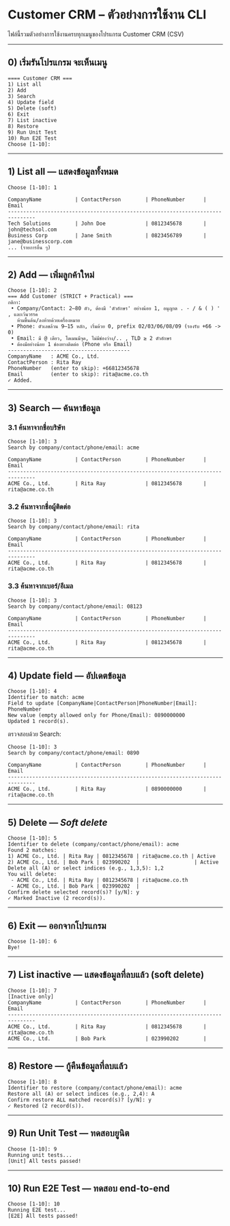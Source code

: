 # Customer CRM – ตัวอย่างการใช้งาน CLI

ไฟล์นี้รวมตัวอย่างการใช้งานครบทุกเมนูของโปรแกรม Customer CRM (CSV)

---

## 0) เริ่มรันโปรแกรม จะเห็นเมนู
```
==== Customer CRM ===
1) List all
2) Add
3) Search
4) Update field
5) Delete (soft)
6) Exit
7) List inactive
8) Restore
9) Run Unit Test
10) Run E2E Test
Choose [1-10]:
```

---

## 1) List all — แสดงข้อมูลทั้งหมด
```
Choose [1-10]: 1

CompanyName           | ContactPerson        | PhoneNumber      | Email
-------------------------------------------------------------------------------
Tech Solutions        | John Doe             | 0812345678       | john@techsol.com
Business Corp         | Jane Smith           | 0823456789       | jane@businesscorp.com
... (รายการอื่น ๆ)
```

---

## 2) Add — เพิ่มลูกค้าใหม่
```
Choose [1-10]: 2
=== Add Customer (STRICT + Practical) ===
กติกา:
 • Company/Contact: 2–80 ตัว, ต้องมี 'ตัวอักษร' อย่างน้อย 1, อนุญาต . - / & ( ) ' , และเว้นวรรค
   ห้ามขึ้นต้น/ลงท้ายด้วยเครื่องหมาย
 • Phone: ตัวเลขล้วน 9–15 หลัก, เริ่มด้วย 0, prefix 02/03/06/08/09 (รองรับ +66 -> 0)
 • Email: มี @ เดียว, โดเมนมีจุด, ไม่มีช่องว่าง/.. , TLD ≥ 2 ตัวอักษร
 • ต้องมีอย่างน้อย 1 ช่องทางติดต่อ (Phone หรือ Email)
----------------------------------------
CompanyName   : ACME Co., Ltd.
ContactPerson : Rita Ray
PhoneNumber   (enter to skip): +66812345678
Email         (enter to skip): rita@acme.co.th
✓ Added.
```

---

## 3) Search — ค้นหาข้อมูล

### 3.1 ค้นหาจากชื่อบริษัท
```
Choose [1-10]: 3
Search by company/contact/phone/email: acme

CompanyName           | ContactPerson        | PhoneNumber      | Email
-------------------------------------------------------------------------------
ACME Co., Ltd.        | Rita Ray             | 0812345678       | rita@acme.co.th
```

### 3.2 ค้นหาจากชื่อผู้ติดต่อ
```
Choose [1-10]: 3
Search by company/contact/phone/email: rita

CompanyName           | ContactPerson        | PhoneNumber      | Email
-------------------------------------------------------------------------------
ACME Co., Ltd.        | Rita Ray             | 0812345678       | rita@acme.co.th
```

### 3.3 ค้นหาจากเบอร์/อีเมล
```
Choose [1-10]: 3
Search by company/contact/phone/email: 08123

CompanyName           | ContactPerson        | PhoneNumber      | Email
-------------------------------------------------------------------------------
ACME Co., Ltd.        | Rita Ray             | 0812345678       | rita@acme.co.th
```

---

## 4) Update field — อัปเดตข้อมูล
```
Choose [1-10]: 4
Identifier to match: acme
Field to update [CompanyName|ContactPerson|PhoneNumber|Email]: PhoneNumber
New value (empty allowed only for Phone/Email): 0890000000
Updated 1 record(s).
```

ตรวจสอบด้วย Search:
```
Choose [1-10]: 3
Search by company/contact/phone/email: 0890

CompanyName           | ContactPerson        | PhoneNumber      | Email
-------------------------------------------------------------------------------
ACME Co., Ltd.        | Rita Ray             | 0890000000       | rita@acme.co.th
```

---

## 5) Delete — *Soft delete*
```
Choose [1-10]: 5
Identifier to delete (company/contact/phone/email): acme
Found 2 matches:
1) ACME Co., Ltd. | Rita Ray | 0812345678 | rita@acme.co.th | Active
2) ACME Co., Ltd. | Bob Park | 023990202  |                  | Active
Delete all (A) or select indices (e.g., 1,3,5): 1,2
You will delete:
 - ACME Co., Ltd. | Rita Ray | 0812345678 | rita@acme.co.th
 - ACME Co., Ltd. | Bob Park | 023990202  |
Confirm delete selected record(s)? [y/N]: y
✓ Marked Inactive (2 record(s)).
```

---

## 6) Exit — ออกจากโปรแกรม
```
Choose [1-10]: 6
Bye!
```

---

## 7) List inactive — แสดงข้อมูลที่ลบแล้ว (soft delete)
```
Choose [1-10]: 7
[Inactive only]
CompanyName           | ContactPerson        | PhoneNumber      | Email
-------------------------------------------------------------------------------
ACME Co., Ltd.        | Rita Ray             | 0812345678       | rita@acme.co.th
ACME Co., Ltd.        | Bob Park             | 023990202        |
```

---

## 8) Restore — กู้คืนข้อมูลที่ลบแล้ว
```
Choose [1-10]: 8
Identifier to restore (company/contact/phone/email): acme
Restore all (A) or select indices (e.g., 2,4): A
Confirm restore ALL matched record(s)? [y/N]: y
✓ Restored (2 record(s)).
```

---

## 9) Run Unit Test — ทดสอบยูนิต
```
Choose [1-10]: 9
Running unit tests...
[Unit] All tests passed!
```

---

## 10) Run E2E Test — ทดสอบ end-to-end
```
Choose [1-10]: 10
Running E2E test...
[E2E] All tests passed!
```
